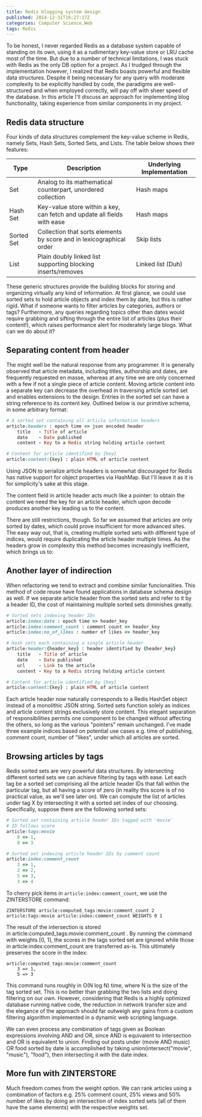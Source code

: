 ```yaml
---
title: Redis blogging system design
published: 2014-12-31T16:27:17Z
categories: Computer Science,Web
tags: Redis
---
```


To be honest, I never regarded Redis as a database system capable of standing on its own, using it as a rudimentary key-value store or LRU cache most of the time. But due to a number of technical limitations, I was stuck with Redis as the only DB option for a project. As I trudged through the implementation however, I realized that Redis boasts powerful and flexible data structures. Despite it being necessary for any query with moderate complexity to be explicitly handled by code, the paradigms are well-structured and when employed correctly, will pay off with sheer speed of the database. In this article I'll discuss an approach for implementing blog functionality, taking experience from similar components in my project.

## Redis data structure

Four kinds of data structures complement the key-value scheme in Redis, namely Sets, Hash Sets, Sorted Sets, and Lists. The table below shows their features:

| Type       | Description                                                             | Underlying Implementation |
|------------|-------------------------------------------------------------------------|---------------------------|
| Set        | Analog to its mathematical counterpart, unordered collection            | Hash maps                 |
| Hash Set   | Key-value store within a key, can fetch and update all fields with ease | Hash maps                 |
| Sorted Set | Collection that sorts elements by score and in lexicographical order    | Skip lists                |
| List       | Plain doubly linked list supporting blocking inserts/removes            | Linked list (Duh)         |

These generic structures provide the building blocks for storing and organizing virtually any kind of information. At first glance, we could use sorted sets to hold article objects and index them by date, but this is rather rigid. What if someone wants to filter articles by categories, authors or tags? Furthermore, any queries regarding topics other than dates would require grabbing and sifting through the entire list of articles (plus their content!), which raises performance alert for moderately large blogs. What can we do about it?

## Separating content from header

The might well be the natural response from any programmer. It is generally observed that article metadata, including titles, authorship and dates, are frequently requested en masse, whereas at any time we are only concerned with a few if not a single piece of article content. Moving article content into a separate key can decrease the overhead in traversing article sorted set and enables extensions to the design. Entries in the sorted set can have a string reference to its content key. Outlined below is our primitive schema, in some arbitrary format:

```ruby
# A sorted set containing all article information headers
article:headers : epoch time => json encoded header
    title   - Title of article
    date    - Date published
    content - Key to a Redis string holding article content

# Content for article identified by {key}
article:content:{key} : plain HTML of article content
```

Using JSON to serialize article headers is somewhat discouraged for Redis has native support for object properties via HashMap. But I'll leave it as it is for simplicity's sake at this stage.

The content field in article header acts much like a pointer: to obtain the content we need the key for an article header, which upon decode produces another key leading us to the content.

There are still restrictions, though. So far we assumed that articles are only sorted by dates, which could prove insufficient for more advanced sites. The easy way out, that is, creating multiple sorted sets with different type of indices, would require duplicating the article header multiple times. As the headers grow in complexity this method becomes increasingly inefficient, which brings us to:

## Another layer of indirection

When refactoring we tend to extract and combine similar funcionalities. This method of code reuse have found applications in database schema design as well. If we separate article header from the sorted sets and refer to it by a header ID, the cost of maintaining multiple sorted sets diminishes greatly.

```ruby
# Sorted sets indexing header IDs
article:index:date : epoch time => header_key
article:index:comment_count : comment count => header_key
article:index:no_of_likes : number of likes => header_key

# Hash sets each containing a single article header
article:header:{header_key} : header identified by {header_key}
    title   - Title of article
    date    - Date published
    url     - Link to the article
    content - Key to a Redis string holding article content

# Content for article identified by {key}
article:content:{key} : plain HTML of article content
```

Each article header now naturally corresponds to a Redis HashSet object instead of a monolithic JSON string. Sorted sets function solely as indices and article content strings exclusively store content. This elegant separation of responsibilities permits one component to be changed without affecting the others, so long as the various "pointers" remain unchanged. I've made three example indices based on potential use cases e.g. time of publishing, comment count, number of "likes", under which all articles are sorted.

## Browsing articles by tags

Redis sorted sets are very powerful data structures. By intersecting different sorted sets we can achieve filtering by tags with ease. Let each tag be a sorted set comprising all the article header IDs that fall within the particular tag, but all having a score of zero (in reality this score is of no practical value, as we'll see later on). We can compute the list of articles under tag X by intersecting it with a sorted set index of our choosing. Specifically, suppose there are the following sorted sets:

```ruby
# Sorted set containing article header IDs tagged with 'movie'
# ID follows score
article:tags:movie
    0 => 1,
    0 => 3

# Sorted set indexing article header IDs by comment count
article:index:comment_count
    3 => 1,
    2 => 2,
    5 => 3,
    3 => 4
```

To cherry pick items in `article:index:comment_count`, we use the ZINTERSTORE command:

```
ZINTERSTORE article:computed_tags:movie:comment_count 2 article:tags:movie article:index:comment_count WEIGHTS 0 1
```

The result of the intersection is stored in <span class="lang:default highlight:0 decode:true  crayon-inline">article:computed_tags:movie:comment_count</span> . By running the command with weights [0, 1], the scores in the tags sorted set are ignored while those in <span class="lang:default highlight:0 decode:true  crayon-inline ">article:index:comment_count</span> are transferred as-is. This ultimately preserves the score in the index:

```
article:computed_tags:movie:comment_count
    3 => 1,
    5 => 3
```

This command runs roughly in O(N log N) time, where N is the size of the tag sorted set. This is no better than grabbing the two lists and doing filtering on our own. However, considering that Redis is a highly optimized database running native code, the reduction in network transfer size and the elegance of the approach should far outweigh any gains from a custom filtering algorithm implemented in a dynamic web scripting language.

We can even process any combination of tags given as Boolean expressions involving AND and OR, since AND is equivalent to intersection and OR is equivalent to union. Finding out posts under <span class="lang:default decode:true  crayon-inline ">(movie AND music) OR food</span> sorted by date is accomplished by taking <span class="lang:default decode:true  crayon-inline">union(intersect("movie", "music"), "food")</span>, then intersecting it with the date index.

## More fun with ZINTERSTORE

Much freedom comes from the weight option. We can rank articles using a combination of factors e.g. 25% comment count, 25% views and 50% number of likes by doing an intersection of index sorted sets (all of them have the same elements) with the respective weights set.
